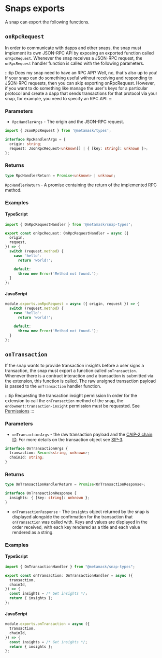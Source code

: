 # Snaps exports

A snap can export the following functions.

## `onRpcRequest`

In order to communicate with dapps and other snaps, the snap must implement its own JSON-RPC API by
exposing an exported function called `onRpcRequest`.
Whenever the snap receives a JSON-RPC request, the `onRpcRequest` handler function is called with
the following parameters.

:::tip Does my snap need to have an RPC API?
Well, no, that's also up to you!
If your snap can do something useful without receiving and responding to JSON-RPC requests, then you
can skip exporting onRpcRequest.
However, if you want to do something like manage the user's keys for a particular protocol and
create a dapp that sends transactions for that protocol via your snap, for example, you need to
specify an RPC API.
:::

### Parameters

- `RpcHandlerArgs` - The origin and the JSON-RPC request.

```typescript
import { JsonRpcRequest } from '@metamask/types';

interface RpcHandlerArgs = {
  origin: string;
  request: JsonRpcRequest<unknown[] | { [key: string]: unknown }>;
};
```

### Returns

```typescript
type RpcHandlerReturn = Promise<unknown> | unknown;
```

`RpcHandlerReturn` - A promise containing the return of the implemented RPC method.

### Examples

#### TypeScript

```typescript
import { OnRpcRequestHandler } from '@metamask/snap-types';

export const onRpcRequest: OnRpcRequestHandler = async ({
  origin,
  request,
}) => {
  switch (request.method) {
    case 'hello':
      return 'world!';

    default:
      throw new Error('Method not found.');
  }
};
```

#### JavaScript

```js
module.exports.onRpcRequest = async ({ origin, request }) => {
  switch (request.method) {
    case 'hello':
      return 'world!';

    default:
      throw new Error('Method not found.');
  }
};
```

## `onTransaction`

If the snap wants to provide transaction insights before a user signs a transaction, the snap must
export a function called `onTransaction`.
Whenever there is a contract interaction and a transaction is submitted via the extension, this
function is called.
The raw unsigned transaction payload is passed to the `onTransaction` handler function.

:::tip Requesting the transaction insight permission
In order for the extension to call the `onTransaction` method of the snap, the
`endowment:transaction-insight` permission must be requested.
See [Permissions](./snaps-permissions.html#endowment-transaction-insight)
:::

### Parameters

- `onTransactionArgs` - the raw transaction payload and the
  [CAIP-2 chain ID](https://github.com/ChainAgnostic/CAIPs/blob/master/CAIPs/caip-2.md).
  For more details on the transaction object see
  [SIP-3](https://metamask.github.io/SIPs/SIPS/sip-3#appendix-i-ethereum-transaction-objects).

```typescript
interface OnTransactionArgs {
  transaction: Record<string, unknown>;
  chainId: string;
}
```

### Returns

```typescript
type OnTransactionHandlerReturn = Promise<OnTransactionResponse>;

interface OnTransactionResponse {
  insights: { [key: string]: unknown };
}
```

- `onTransactionResponse` - The `insights` object returned by the snap is displayed alongside the
  confirmation for the transaction that `onTransaction` was called with.
  Keys and values are displayed in the order received, with each key rendered as a title and each
  value rendered as a string.

### Examples

#### TypeScript

```typescript
import { OnTransactionHandler } from "@metamask/snap-types";

export const onTransaction: OnTransactionHandler = async ({
  transaction,
  chainId,
}) => {
  const insights = /* Get insights */;
  return { insights };
};
```

#### JavaScript

```js
module.exports.onTransaction = async ({
  transaction,
  chainId,
}) => {
  const insights = /* Get insights */;
  return { insights };
};
```
